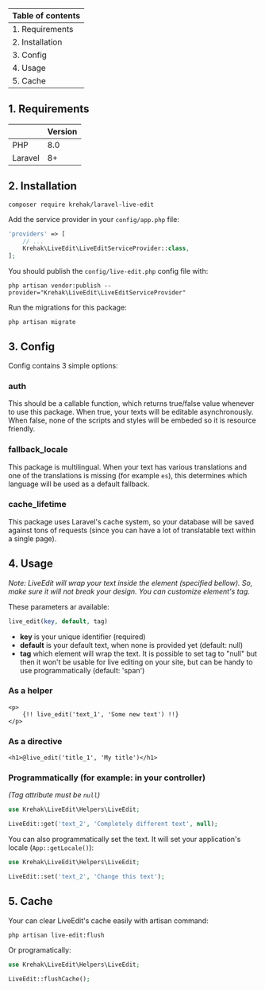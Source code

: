 | Table of contents |
|-----------------|
| 1. Requirements |
| 2. Installation |
| 3. Config        |
| 4. Usage        |
| 5. Cache        |

## 1. Requirements
| | Version |
|---|---|
| PHP | 8.0 |
| Laravel | 8+ |

## 2. Installation
```shell script
composer require krehak/laravel-live-edit
```

Add the service provider in your `config/app.php` file:
```php
'providers' => [
    // ...
    Krehak\LiveEdit\LiveEditServiceProvider::class,
];
```

You should publish the `config/live-edit.php` config file with:
```shell script
php artisan vendor:publish --provider="Krehak\LiveEdit\LiveEditServiceProvider"
```

Run the migrations for this package:
```shell script
php artisan migrate
```

## 3. Config
Config contains 3 simple options:

### auth
This should be a callable function, which returns true/false value whenever to use this package. When true, your texts will be editable asynchronously. When false, none of the scripts and styles will be embeded so it is resource friendly.

### fallback_locale
This package is multilingual. When your text has various translations and one of the translations is missing (for example `es`), this determines which language will be used as a default fallback.

### cache_lifetime
This package uses Laravel's cache system, so your database will be saved against tons of requests (since you can have a lot of translatable text within a single page).

## 4. Usage
_Note: LiveEdit will wrap your text inside the element (specified bellow). So, make sure it will not break your design. You can customize element's tag._

These parameters ar available:
```php
live_edit(key, default, tag)
```
- **key** is your unique identifier (required)
- **default** is your default text, when none is provided yet (default: null)
- **tag** which element will wrap the text. It is possible to set tag to "null" but then it won't be usable for live editing on your site, but can be handy to use programmatically (default: 'span')

### As a helper
```blade
<p>
    {!! live_edit('text_1', 'Some new text') !!}
</p>
```

### As a directive
```blade
<h1>@live_edit('title_1', 'My title')</h1>
```

### Programmatically (for example: in your controller)
_(Tag attribute must be `null`)_

```php
use Krehak\LiveEdit\Helpers\LiveEdit;

LiveEdit::get('text_2', 'Completely different text', null);
```

You can also programmatically set the text. It will set your application's locale (`App::getLocale()`):
```php
use Krehak\LiveEdit\Helpers\LiveEdit;

LiveEdit::set('text_2', 'Change this text');
```

## 5. Cache
Your can clear LiveEdit's cache easily with artisan command:
```shell script
php artisan live-edit:flush
```

Or programatically:
```php
use Krehak\LiveEdit\Helpers\LiveEdit;

LiveEdit::flushCache();
```
